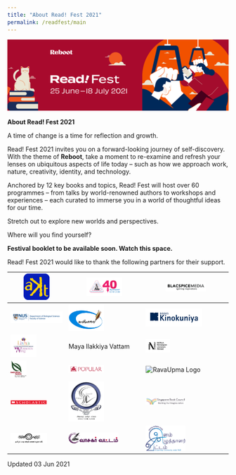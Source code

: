 ```yaml
---
title: "About Read! Fest 2021"
permalink: /readfest/main
---
```


![banner RF](\images\RF_WebsiteHeader.png)

**About Read! Fest 2021**

A time of change is a time for reflection and growth. 

Read! Fest 2021 invites you on a forward-looking journey of self-discovery. With the theme of **Reboot**, take a moment to re-examine and refresh your lenses on ubiquitous aspects of life today – such as how we approach work, nature, creativity, identity, and technology.

Anchored by 12 key books and topics, Read! Fest will host over 60 programmes – from talks by world-renowned authors to workshops and experiences – each curated to immerse you in a world of thoughtful ideas for our time. 

Stretch out to explore new worlds and perspectives. 



Where will you find yourself?



**Festival booklet to be available soon. Watch this space.**



Read! Fest 2021 would like to thank the following partners for their support.

| <img src="/images/RFPartners/AKT Creations2.png" style="width:50%" alt="AKT Creations"/> | <img src="/images/RFPartners/Association of Singapore Tamil Writers logo.jpg" style="width:50%" alt="Association of Singapore Tamil Writers logo"/> | <img src="/images/RFPartners/Blacspice_logo.jpg" style="width:50%" alt="Blacspice_logo"/> |
| ------------------------------------------------------------ | ------------------------------------------------------------ | ------------------------------------------------------------ |
| <img src="/images/RFPartners/DBS High Res Logo.jpg" style="width:250%" alt="DBS High Res Logo"/> | <img src="/images/RFPartners/Kavimaalai_Logo.png" style="width:50%" alt="Kavimaalai_Logo"/> | <img src="/images/RFPartners/Kino.png" style="width:70%" alt="Kino"/> |
| <img src="/images/RFPartners/Lisha.png" style="width:50%" alt="Lisha"/> | Maya Ilakkiya Vattam                                         | <img src="/images/RFPartners/NORLA.png" style="width:30%" alt="Norla"/> |
| <img src="/images/RFPartners/NParks.png" style="width:30%" alt="NParks"/> | <img src="/images/RFPartners/POPULARLogo-01.jpg" style="width:50%" alt="POPULARLogo-01"/> | <img src="/images/RFPartners/RavaUpma Logo.png" style="width:25%" alt="RavaUpma Logo"/> |
| <img src="/images/RFPartners/Scholastic.png" style="width:70%" alt="Scholastic"/> | <img src="/images/RFPartners/Singai Tamil Singam LOGO.jpg" style="width:50%" alt="Singai Tamil Singam LOGO"/> | <img src="/images/RFPartners/Logo_SBC.jpg" style="width:50%" alt="Logo_SBC"/> |
| <img src="/images/RFPartners/Tamil Pattimandra Kalai Kazhagam logo.jpg" style="width:70%" alt="Tamil Pattimandra Kalai Kazhagam logo"/> | <img src="/images/RFPartners/Vaasagar Vattam.png" style="width:70%" alt="Vaasagar Vattam"/> | <img src="/images/RFPartners/Young Writers.png" style="width:50%" alt="Young Writers"/> |



Updated 03 Jun 2021
